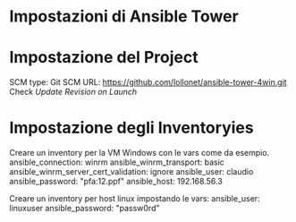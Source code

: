 # Impostazioni di Ansible Tower

# Impostazione del Project
SCM type: Git
SCM URL: https://github.com/lollonet/ansible-tower-4win.git
Check *Update Revision on Launch*

# Impostazione degli Inventoryies
Creare un inventory per la VM Windows con le vars come da esempio.
ansible_connection: winrm
ansible_winrm_transport: basic
ansible_winrm_server_cert_validation: ignore
ansible_user: claudio
ansible_password: "pfa:12.ppf"
ansible_host: 192.168.56.3

Creare un inventory per host linux impostando le vars:
ansible_user: linuxuser
ansible_password: "passw0rd"
